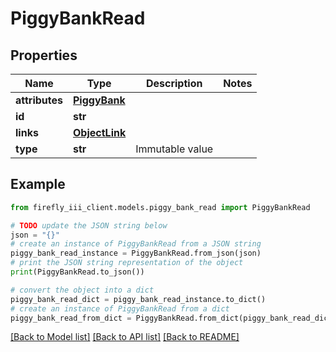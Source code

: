# PiggyBankRead


## Properties

Name | Type | Description | Notes
------------ | ------------- | ------------- | -------------
**attributes** | [**PiggyBank**](PiggyBank.md) |  | 
**id** | **str** |  | 
**links** | [**ObjectLink**](ObjectLink.md) |  | 
**type** | **str** | Immutable value | 

## Example

```python
from firefly_iii_client.models.piggy_bank_read import PiggyBankRead

# TODO update the JSON string below
json = "{}"
# create an instance of PiggyBankRead from a JSON string
piggy_bank_read_instance = PiggyBankRead.from_json(json)
# print the JSON string representation of the object
print(PiggyBankRead.to_json())

# convert the object into a dict
piggy_bank_read_dict = piggy_bank_read_instance.to_dict()
# create an instance of PiggyBankRead from a dict
piggy_bank_read_from_dict = PiggyBankRead.from_dict(piggy_bank_read_dict)
```
[[Back to Model list]](../README.md#documentation-for-models) [[Back to API list]](../README.md#documentation-for-api-endpoints) [[Back to README]](../README.md)



